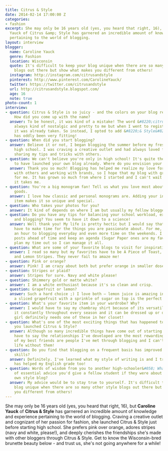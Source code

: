 ```yaml
---
title: Citrus & Style
date: 2014-02-14 17:00:00 Z
categories:
- fashion
excerpt: She may only be 16 years old (yes, you heard that right, 16), but Caroline
  Yauck of Citrus &amp; Style has garnered an incredible amount of knowledge and experience
  pertaining to the world of blogging.
layout: interview
blogger:
  name: Caroline Yauck
  genre: Fashion
  location: Wisconsin
  quote: It's difficult to keep your blog unique when there are so many other style
    blogs out there but show what makes you different from others!
  instagram: http://instagram.com/citrusandstyle
  pinterest: http://www.pinterest.com/CarolineYauck/
  twitter: https://twitter.com/citrusandstyle
  url: http://citrusandstyle.blogspot.com/
  age: 16
  note: true
photo-count: 1
interview:
- question: Citrus & Style is so juicy - and the colors on your blog reflect that!
    How did you come up with the name?
  answer: To be honest, it was kind of a mistake! The word &#8220;citrus&#8221; was
    always kind of nostalgic and pretty to me but when I went to register the name,
    it was already taken. So instead, I opted to add &#8220;& Style&#8221; and it
    has oddly been very fitting!
- question: When did you start blogging?
  answer: Believe it or not, I began blogging the summer before my freshman year of
    high school. I was craving a creative outlet and had always loved fashion and
    sharing my tips and tricks with others.
- question: We can't believe you're only in high school! It's quite the accomplishment
    to have launched your own blog already. Where do you envision your blog in 3 years?
  answer: Thank you so much! Blogging has helped me realize my love for collaborating
    with others and working with brands, so I hope that my blog with grow into a career
    for me. It has grown so much from where I started and I can't wait to see where
    it takes me.
- question: You're a big monogram fan! Tell us what you love most about monogrammed
    goods.
  answer: I love how classic and personal monograms are. Adding your initials to an
    item makes it so unique and special.
- question: Who takes your photos for you?
  answer: It kind of depends on where I am but usually my fellow blogger friends do.
- question: Do you have any tips for balancing your school workload, extra curriculars,
    and blogging? You seem to have it down to a science!
  answer: Well thank you! My life is pretty hectic but I would say that you definitely
    have to make time for the things you are passionate about. For me, I dedicate
    an hour to blogging everyday and even more time on the weekends. I schedule my
    posts ahead of time and keep an agenda (Sugar Paper ones are my favorite!) to
    plan my time out so I can manage it all.
- question: What are some of your favorite blogs to visit for inspiration?
  answer: I read so many but my favorites have to be A Piece of Toast, Design Darling
    and Lemon Stripes. They never fail to amaze me!
- question: Pink or orange?
  answer: Pink! I am crazy about both but prefer orange in smaller doses.
- question: Stripes or plaid?
  answer: Stripes for sure. Navy and white please!
- question: Shimmery gold or matte white?
  answer: I am a white enthusiast because it's so clean and crisp.
- question: Grapefruit or lemon?
  answer: Such a hard choice ;) I love both – lemon juice is amazing in water and
    a sliced grapefruit with a sprinkle of sugar on top is the perfect snack.
- question: What's your favorite item in your wardrobe? Why?
  answer: I would have to say my chambray shirt because of its versatility. I wear
    it constantly throughout every season and it can be dressed up or down. Every
    girl definitely needs one of these in her closet!
- question: What's one of the most exciting things that has happened to you since
    you launched Citrus & Style?
  answer: Although so many incredible things have come out of starting a blog, I would
    have to say the relationships I've developed are the most rewarding thing. Some
    of my best friends are people I've met through blogging and I can't imagine my
    life without them!
- question: Do you find that blogging on a frequent basis has improved your writing
    skills?
  answer: Definitely. I've learned what my style of writing is and I truly think it
    has helped my English grade too!
- question: Words of wisdom from you to another high-schooler&#058; What's one piece
    of essential advice you'd give a fellow student if they were about to launch their
    own style blog?
  answer: My advice would be to stay true to yourself. It's difficult to keep your
    blog unique when there are so many other style blogs out there but show what makes
    you different from others!
---
```


She may only be 16 years old (yes, you heard that right, 16), but **Caroline Yauck** of **Citrus & Style** has garnered an incredible amount of knowledge and experience pertaining to the world of blogging. Craving a creative outlet and cognizant of her passion for fashion, she launched Citrus & Style just before starting high school. She prefers pink over orange, adores stripes (navy and white, please!), and deeply cherishes the friendships she's made with other bloggers through Citrus & Style. Get to know the Wisconsin-bred brunette beauty below - and trust us, she's not going anywhere for a while!